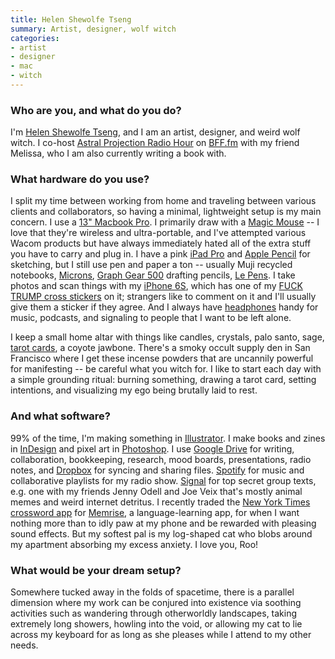 ```yaml
---
title: Helen Shewolfe Tseng
summary: Artist, designer, wolf witch
categories:
- artist
- designer
- mac
- witch
---
```


### Who are you, and what do you do?

I'm [Helen Shewolfe Tseng](http://shewolfe.co/ "Helen's website."), and I am an artist, designer, and weird wolf witch. I co-host [Astral Projection Radio Hour](https://twitter.com/witchradio "The Twitter account for Helen and Melissa's radio show.") on [BFF.fm](http://bff.fm/ "A community radio station in San Francisco.") with my friend Melissa, who I am also currently writing a book with.

### What hardware do you use?

I split my time between working from home and traveling between various clients and collaborators, so having a minimal, lightweight setup is my main concern. I use a [13" Macbook Pro][macbook-pro]. I primarily draw with a [Magic Mouse][magic-mouse] -- I love that they're wireless and ultra-portable, and I've attempted various Wacom products but have always immediately hated all of the extra stuff you have to carry and plug in. I have a pink [iPad Pro][ipad-pro] and [Apple Pencil][pencil] for sketching, but I still use pen and paper a ton -- usually Muji recycled notebooks, [Microns][pigma-micron], [Graph Gear 500][graph-gear-500] drafting pencils, [Le Pens][le-pen]. I take photos and scan things with my [iPhone 6S][iphone-6s], which has one of my [FUCK TRUMP cross stickers](http://helentseng.com/resistance/ "Helen's resistance stickers.") on it; strangers like to comment on it and I'll usually give them a sticker if they agree. And I always have [headphones][smile-jamaica] handy for music, podcasts, and signaling to people that I want to be left alone.

I keep a small home altar with things like candles, crystals, palo santo, sage, [tarot cards][prisma-visions], a coyote jawbone. There's a smoky occult supply den in San Francisco where I get these incense powders that are uncannily powerful for manifesting -- be careful what you witch for. I like to start each day with a simple grounding ritual: burning something, drawing a tarot card, setting intentions, and visualizing my ego being brutally laid to rest.

### And what software?

99% of the time, I'm making something in [Illustrator][]. I make books and zines in [InDesign][] and pixel art in [Photoshop][]. I use [Google Drive][google-drive] for writing, collaboration, bookkeeping, research, mood boards, presentations, radio notes, and [Dropbox][] for syncing and sharing files. [Spotify][] for music and collaborative playlists for my radio show. [Signal][] for top secret group texts, e.g. one with my friends Jenny Odell and Joe Veix that's mostly animal memes and weird internet detritus. I recently traded the [New York Times crossword app][nytimes-crosswords-ios] for [Memrise][memrise-ios], a language-learning app, for when I want nothing more than to idly paw at my phone and be rewarded with pleasing sound effects. But my softest pal is my log-shaped cat who blobs around my apartment absorbing my excess anxiety. I love you, Roo!

### What would be your dream setup?

Somewhere tucked away in the folds of spacetime, there is a parallel dimension where my work can be conjured into existence via soothing activities such as wandering through otherworldly landscapes, taking extremely long showers, howling into the void, or allowing my cat to lie across my keyboard for as long as she pleases while I attend to my other needs.

[ipad-pro]: https://en.wikipedia.org/wiki/IPad_Pro "An iOS tablet."
[iphone-6s]: https://en.wikipedia.org/wiki/IPhone_6S "A smartphone."
[graph-gear-500]: https://www.amazon.com/Pentel-GraphGear-Automatic-Drafting-PG525A/dp/B0006HXQXA "A drafting pencil."
[smile-jamaica]: https://www.thehouseofmarley.com/headphones/smile-jamaica-in-ear-headphones.html "In-ear headphones."
[macbook-pro]: https://www.apple.com/macbook-pro/ "A laptop."
[magic-mouse]: https://www.apple.com/magicmouse/ "A multi-touch mouse."
[le-pen]: http://www.uchida.com/p-63-le-pen.aspx "A pen."
[prisma-visions]: https://prismavisionstarot.com/ "A tarot deck."
[pigma-micron]: https://www.sakuraofamerica.com/Pen-Archival "A technical pen with archival pigmented ink."
[pencil]: https://www.fiftythree.com/pencil "An iPad stylus."
[illustrator]: https://www.adobe.com/products/illustrator.html "A vector graphics editor."
[indesign]: https://www.adobe.com/products/indesign.html "A desktop/web publishing application."
[nytimes-crosswords-ios]: https://itunes.apple.com/us/app/nytimes-crosswords/id307569751 "A crosswords app for iOS."
[google-drive]: https://drive.google.com/ "A cloud storage service."
[signal]: https://en.wikipedia.org/wiki/Signal_%28software%29 "An encrypted messaging service."
[spotify]: https://www.spotify.com/us/ "A music streaming service."
[memrise-ios]: https://itunes.apple.com/us/app/memrise-ultimate-memorisation/id635966718 "An app for learning languages."
[dropbox]: https://www.dropbox.com/ "Online syncing and storage."
[photoshop]: https://www.adobe.com/products/photoshop.html "A bitmap image editor."
